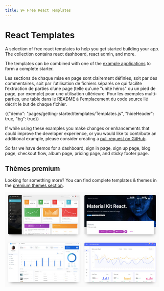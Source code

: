 ```yaml
---
title: 9+ Free React Templates
---
```


# React Templates

<p class="description">A selection of free react templates to help you get started building your app. The collection contains react dashboard, react admin, and more.</p>

The templates can be combined with one of the [example applications](https://github.com/mui-org/material-ui/tree/master/examples) to form a complete starter.

Les sections de chaque mise en page sont clairement définies, soit par des commentaires, soit par l’utilisation de fichiers séparés ce qui facilite l’extraction de parties d’une page (telle qu'une "unité héros" ou un pied de page, par exemple) pour une utilisation ultérieure. Pour les exemples multi-parties, une table dans le README à l'emplacement du code source lié décrit le but de chaque fichier.

{{"demo": "pages/getting-started/templates/Templates.js", "hideHeader": true, "bg": true}}

If while using these examples you make changes or enhancements that could improve the developer experience, or you would like to contribute an additional example, please consider creating a [pull request on GitHub](https://github.com/mui-org/material-ui/pulls).

So far we have demos for a dashboard, sign in page, sign up page, blog page, checkout flow, album page, pricing page, and sticky footer page.

## Thèmes premium

Looking for something more? You can find complete templates & themes in the <a href="https://themes.material-ui.com/" data-ga-event-category="premium-themes" data-ga-event-action="click" data-ga-event-label="templates-link">premium themes section</a>.

<a href="https://themes.material-ui.com/" data-ga-event-category="premium-themes" data-ga-event-action="click" data-ga-event-label="templates-image"><img src="/static/images/themes-light.jpg" alt="react templates" /></a>
